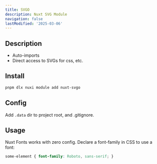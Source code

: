 ```yaml
---
title: SVGO
description: Nuxt SVG Module
navigation: false 
lastModified: '2025-03-06'
---
```


## Description

- Auto-imports
- Direct access to SVGs for css, etc.

## Install

```bash
pnpm dlx nuxi module add nuxt-svgo
```

## Config

Add `.data` dir to project root, and .gitignore.

## Usage

Nuxt Fonts works with zero config.  Declare a font-family in CSS to use a font:

```css
some-element { font-family: Roboto, sans-serif; }
```
